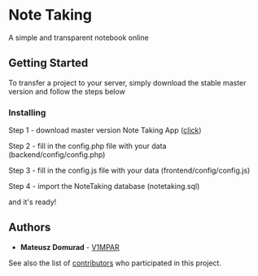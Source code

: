 # Note Taking

A simple and transparent notebook online

## Getting Started

To transfer a project to your server, simply download the stable master version and follow the steps below

### Installing

Step 1 - download master version Note Taking App ([click](https://github.com/V1MPAR/NoteTaking/archive/master.zip))

Step 2 - fill in the config.php file with your data (backend/config/config.php)

Step 3 - fill in the config.js file with your data (frontend/config/config.js)

Step 4 - import the NoteTaking database (notetaking.sql)

and it's ready!

## Authors

* **Mateusz Domurad** - [V1MPAR](https://github.com/V1MPAR)

See also the list of [contributors](https://github.com/V1MPAR/NoteTaking/contributors) who participated in this project.
